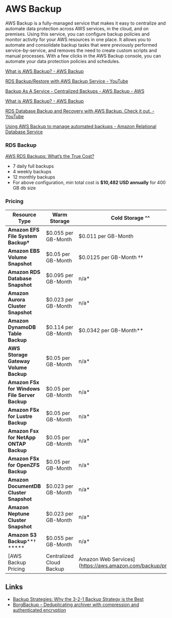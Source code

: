 # AWS Backup

AWS Backup is a fully-managed service that makes it easy to centralize and automate data protection across AWS services, in the cloud, and on premises. Using this service, you can configure backup policies and monitor activity for your AWS resources in one place. It allows you to automate and consolidate backup tasks that were previously performed service-by-service, and removes the need to create custom scripts and manual processes. With a few clicks in the AWS Backup console, you can automate your data protection policies and schedules.

[What is AWS Backup? - AWS Backup](https://docs.aws.amazon.com/aws-backup/latest/devguide/whatisbackup.html)

[RDS Backup/Restore with AWS Backup Service - YouTube](https://www.youtube.com/watch?v=EwnajIFNCf8)

[Backup As A Service - Centralized Backups - AWS Backup - AWS](https://aws.amazon.com/backup/)

[What is AWS Backup? - AWS Backup](https://docs.aws.amazon.com/aws-backup/latest/devguide/whatisbackup.html)

[RDS Database Backup and Recovery with AWS Backup. Check it out. - YouTube](https://www.youtube.com/watch?v=qX7g8v5Zh2Y)

[Using AWS Backup to manage automated backups - Amazon Relational Database Service](https://docs.aws.amazon.com/AmazonRDS/latest/UserGuide/AutomatedBackups.AWSBackup.html)

### RDS Backup

[AWS RDS Backups: What’s the True Cost?](https://www.percona.com/blog/aws-rds-backups-whats-the-true-cost/)

- 7 daily full backups
- 4 weekly backups
- 12 monthly backups
- For above configuration, min total cost is **$10,482 USD annually** for 400 GB db size

### Pricing

| Resource Type                                 | Warm Storage        | Cold Storage ^^         |
| --------------------------------------------- | ------------------- | ----------------------- |
| **Amazon EFS File System Backup†**            | $0.055 per GB-Month | $0.011 per GB-Month     |
| **Amazon EBS Volume Snapshot**                | $0.05 per GB-Month  | $0.0125 per GB-Month †† |
| **Amazon RDS Database Snapshot**              | $0.095 per GB-Month | n/a*                    |
| **Amazon Aurora Cluster Snapshot**            | $0.023 per GB-Month | n/a*                    |
| **Amazon DynamoDB Table Backup**              | $0.114 per GB-Month | $0.0342 per GB-Month**  |
| **AWS Storage Gateway Volume Backup**         | $0.05 per GB-Month  | n/a*                    |
| **Amazon FSx for Windows File Server Backup** | $0.05 per GB-Month  | n/a*                    |
| **Amazon FSx for Lustre Backup**              | $0.05 per GB-Month  | n/a*                    |
| **Amazon Fsx for NetApp ONTAP Backup**        | $0.05 per GB-Month  | n/a*                    |
| **Amazon FSx for OpenZFS Backup**             | $0.05 per GB-Month  | n/a*                    |
| **Amazon DocumentDB Cluster Snapshot**        | $0.023 per GB-Month | n/a*                    |
| **Amazon Neptune Cluster Snapshot**           | $0.023 per GB-Month | n/a*                    |
| **Amazon S3 Backup****† *****                 | $0.055 per GB-Month | n/a*                    |
[AWS Backup Pricing | Centralized Cloud Backup | Amazon Web Services](https://aws.amazon.com/backup/pricing/)

## Links

- [Backup Strategies: Why the 3-2-1 Backup Strategy is the Best](https://www.backblaze.com/blog/the-3-2-1-backup-strategy/)
- [BorgBackup – Deduplicating archiver with compression and authenticated encryption](https://www.borgbackup.org/)
